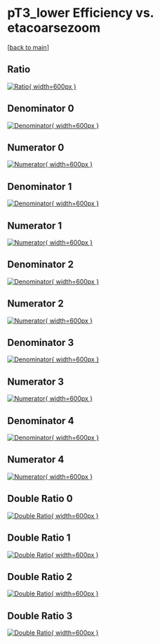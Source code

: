# pT3_lower Efficiency vs. etacoarsezoom

[[back to main](./)]



## Ratio

[![Ratio](../mtv/var/pT3_lower_vtr_211_1_eff_etacoarsezoom.png){ width=600px }](../mtv/var/pT3_lower_vtr_211_1_eff_etacoarsezoom.pdf)

## Denominator 0

[![Denominator](../mtv/den/pT3_lower_vtr_211_1_eff_etacoarsezoom_den0.png){ width=600px }](../mtv/den/pT3_lower_vtr_211_1_eff_etacoarsezoom_den0.pdf)

## Numerator 0

[![Numerator](../mtv/num/pT3_lower_vtr_211_1_eff_etacoarsezoom_num0.png){ width=600px }](../mtv/num/pT3_lower_vtr_211_1_eff_etacoarsezoom_num0.pdf)

## Denominator 1

[![Denominator](../mtv/den/pT3_lower_vtr_211_1_eff_etacoarsezoom_den1.png){ width=600px }](../mtv/den/pT3_lower_vtr_211_1_eff_etacoarsezoom_den1.pdf)

## Numerator 1

[![Numerator](../mtv/num/pT3_lower_vtr_211_1_eff_etacoarsezoom_num1.png){ width=600px }](../mtv/num/pT3_lower_vtr_211_1_eff_etacoarsezoom_num1.pdf)

## Denominator 2

[![Denominator](../mtv/den/pT3_lower_vtr_211_1_eff_etacoarsezoom_den2.png){ width=600px }](../mtv/den/pT3_lower_vtr_211_1_eff_etacoarsezoom_den2.pdf)

## Numerator 2

[![Numerator](../mtv/num/pT3_lower_vtr_211_1_eff_etacoarsezoom_num2.png){ width=600px }](../mtv/num/pT3_lower_vtr_211_1_eff_etacoarsezoom_num2.pdf)

## Denominator 3

[![Denominator](../mtv/den/pT3_lower_vtr_211_1_eff_etacoarsezoom_den3.png){ width=600px }](../mtv/den/pT3_lower_vtr_211_1_eff_etacoarsezoom_den3.pdf)

## Numerator 3

[![Numerator](../mtv/num/pT3_lower_vtr_211_1_eff_etacoarsezoom_num3.png){ width=600px }](../mtv/num/pT3_lower_vtr_211_1_eff_etacoarsezoom_num3.pdf)

## Denominator 4

[![Denominator](../mtv/den/pT3_lower_vtr_211_1_eff_etacoarsezoom_den4.png){ width=600px }](../mtv/den/pT3_lower_vtr_211_1_eff_etacoarsezoom_den4.pdf)

## Numerator 4

[![Numerator](../mtv/num/pT3_lower_vtr_211_1_eff_etacoarsezoom_num4.png){ width=600px }](../mtv/num/pT3_lower_vtr_211_1_eff_etacoarsezoom_num4.pdf)

## Double Ratio 0

[![Double Ratio](../mtv/ratio/pT3_lower_vtr_211_1_eff_etacoarsezoom_ratio0.png){ width=600px }](../mtv/ratio/pT3_lower_vtr_211_1_eff_etacoarsezoom_ratio0.pdf)

## Double Ratio 1

[![Double Ratio](../mtv/ratio/pT3_lower_vtr_211_1_eff_etacoarsezoom_ratio1.png){ width=600px }](../mtv/ratio/pT3_lower_vtr_211_1_eff_etacoarsezoom_ratio1.pdf)

## Double Ratio 2

[![Double Ratio](../mtv/ratio/pT3_lower_vtr_211_1_eff_etacoarsezoom_ratio2.png){ width=600px }](../mtv/ratio/pT3_lower_vtr_211_1_eff_etacoarsezoom_ratio2.pdf)

## Double Ratio 3

[![Double Ratio](../mtv/ratio/pT3_lower_vtr_211_1_eff_etacoarsezoom_ratio3.png){ width=600px }](../mtv/ratio/pT3_lower_vtr_211_1_eff_etacoarsezoom_ratio3.pdf)

